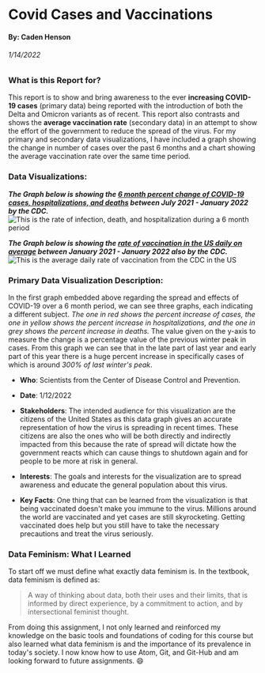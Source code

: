 <!-- README.md -->
<!-- Assignment: a0: Basic Tools: Part II: Working with Markdown -->
<!-- SEE instructions.md -->

<!-- Edit this file: Your report goes here ... -->

# Covid Cases and Vaccinations
#### By: Caden Henson
###### 1/14/2022

### What is this Report for?
This report is to show and bring awareness to the ever **increasing COVID-19 cases** (primary data) being reported with the introduction of both the Delta and Omicron variants as of recent. This report also contrasts and shows the **average vaccination rate** (secondary data) in an attempt to show the effort of the government to reduce the spread of the virus. For my primary and secondary data visualizations, I have included a graph showing the change in number of cases over the past 6 months and a chart showing the average vaccination rate over the same time period.

### Data Visualizations:
***The Graph below is showing the [6 month percent change of COVID-19 cases, hospitalizations, and deaths](https://www.nytimes.com/live/2022/01/10/world/omicron-covid-testing-vaccines) between July 2021 - January 2022 by the CDC.***
![This is the rate of infection, death, and hospitalization during a 6 month period
](images/a0-visualizations/Covid_Cases.png)

***The Graph below is showing the [rate of vaccination in the US daily on average](https://www.nytimes.com/interactive/2020/us/covid-19-vaccine-doses.html) between January 2021 - January 2022 also by the CDC.***
![This is the average daily rate of vaccination from the CDC in the US
](images/a0-visualizations/US_COVID_VACCINATION_DOSES.png)

### Primary Data Visualization Description:
In the first graph embedded above regarding the spread and effects of COVID-19 over a 6 month period, we can see three graphs, each indicating a different subject. _The one in red shows the percent increase of cases, the one in yellow shows the percent increase in hospitalizations, and the one in grey shows the percent increase in deaths._ The value given on the y-axis to measure the change is a percentage value of the previous winter peak in cases. From this graph we can see that in the late part of last year and early part of this year there is a huge percent increase in specifically cases of which is around _300% of last winter's peak_.

- **Who**: Scientists from the Center of Disease Control and Prevention.

- **Date**: 1/12/2022

- **Stakeholders**: The intended audience for this visualization are the citizens of the United States as this data graph gives an accurate representation of how the virus is spreading in recent times. These citizens are also the ones who will be both directly and indirectly impacted from this because the rate of spread will dictate how the government reacts which can cause things to shutdown again and for people to be more at risk in general.

- **Interests**: The goals and interests for the visualization are to spread awareness and educate the general population about this virus.

- **Key Facts**: One thing that can be learned from the visualization is  that being vaccinated doesn't make you immune to the virus. Millions around the world are vaccinated and yet cases are still skyrocketing. Getting vaccinated does help but you still have to take the necessary precautions and treat the virus seriously.

### Data Feminism: What I Learned
To start off we must define what exactly data feminism is. In the textbook, data feminism is defined as:
> A way of thinking about data, both their uses and their limits, that is informed by direct experience, by a commitment to action, and by intersectional feminist thought.

From doing this assignment, I not only learned and reinforced my knowledge on the basic tools and foundations of coding for this course but also learned what data feminism is and the importance of its prevalence in today's society. I now know how to use Atom, Git, and Git-Hub and am looking forward to future assignments. :smile:

[^1]: Assignment0
